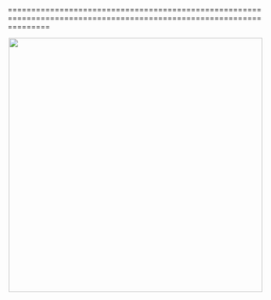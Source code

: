 =====================================================================================================================
<br><div align="center"><img src="http://smallanimalfun.com/menagerie/photos/rats/agility/NinevehBowling.png" width="500"></div><br>